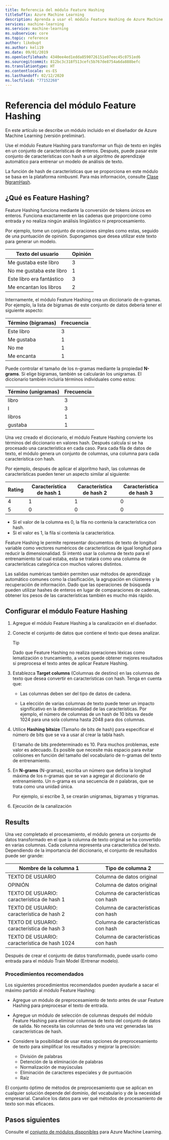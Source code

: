 ```yaml
---
title: Referencia del módulo Feature Hashing
titleSuffix: Azure Machine Learning
description: Aprenda a usar el módulo Feature Hashing de Azure Machine Learning para caracterizar datos de texto.
services: machine-learning
ms.service: machine-learning
ms.subservice: core
ms.topic: reference
author: likebupt
ms.author: keli19
ms.date: 09/01/2019
ms.openlocfilehash: 4340ee4ed1edda8590726151e07eec45c0751ed6
ms.sourcegitcommit: 812bc3c318f513cefc5b767de8754a6da888befc
ms.translationtype: HT
ms.contentlocale: es-ES
ms.lasthandoff: 02/12/2020
ms.locfileid: "77152268"
---
```

# <a name="feature-hashing-module-reference"></a>Referencia del módulo Feature Hashing

En este artículo se describe un módulo incluido en el diseñador de Azure Machine Learning (versión preliminar).

Use el módulo Feature Hashing para transformar un flujo de texto en inglés en un conjunto de características de enteros. Después, puede pasar este conjunto de características con hash a un algoritmo de aprendizaje automático para entrenar un modelo de análisis de texto.

La función de hash de características que se proporciona en este módulo se basa en la plataforma nimbusml. Para más información, consulte [Clase NgramHash](https://docs.microsoft.com/python/api/nimbusml/nimbusml.feature_extraction.text.extractor.ngramhash?view=nimbusml-py-latest).

## <a name="what-is-feature-hashing"></a>¿Qué es Feature Hashing?

Feature Hashing funciona mediante la conversión de tokens únicos en enteros. Funciona exactamente en las cadenas que proporcione como entrada y no realiza ningún análisis lingüístico ni preprocesamiento. 

Por ejemplo, tome un conjunto de oraciones simples como estas, seguido de una puntuación de opinión. Supongamos que desea utilizar este texto para generar un modelo.

|Texto del usuario|Opinión|
|--------------|---------------|
|Me gustaba este libro|3|
|No me gustaba este libro|1|
|Este libro era fantástico|3|
|Me encantan los libros|2|

Internamente, el módulo Feature Hashing crea un diccionario de n-gramas. Por ejemplo, la lista de bigramas de este conjunto de datos debería tener el siguiente aspecto:

|Término (bigramas)|Frecuencia|
|------------|---------------|
|Este libro|3|
|Me gustaba|1|
|No me|1|
|Me encanta|1|

Puede controlar el tamaño de los n-gramas mediante la propiedad **N-grams**. Si elige bigramas, también se calcularán los unigramas. El diccionario también incluiría términos individuales como estos:

|Término (unigramas)|Frecuencia|
|------------|---------------|
|libro|3|
|I|3|
|libros|1|
|gustaba|1|

Una vez creado el diccionario, el módulo Feature Hashing convierte los términos del diccionario en valores hash. Después calcula si se ha procesado una característica en cada caso. Para cada fila de datos de texto, el módulo genera un conjunto de columnas, una columna para cada característica con hash.

Por ejemplo, después de aplicar el algoritmo hash, las columnas de características pueden tener un aspecto similar al siguiente:

|Rating|Característica de hash 1|Característica de hash 2|Característica de hash 3|
|-----|-----|-----|-----|
|4|1|1|0|
|5|0|0|0|

* Si el valor de la columna es 0, la fila no contenía la característica con hash.
* Si el valor es 1, la fila sí contenía la característica.

Feature Hashing le permite representar documentos de texto de longitud variable como vectores numéricos de características de igual longitud para reducir la dimensionalidad. Si intentó usar la columna de texto para el entrenamiento tal cual estaba, esta se tratará como una columna de características categórica con muchos valores distintos.

Las salidas numéricas también permiten usar métodos de aprendizaje automático comunes como la clasificación, la agrupación en clústeres y la recuperación de información. Dado que las operaciones de búsqueda pueden utilizar hashes de enteros en lugar de comparaciones de cadenas, obtener los pesos de las características también es mucho más rápido.

## <a name="configure-the-feature-hashing-module"></a>Configurar el módulo Feature Hashing

1.  Agregue el módulo Feature Hashing a la canalización en el diseñador.

1. Conecte el conjunto de datos que contiene el texto que desea analizar.

    > [!TIP]
    > Dado que Feature Hashing no realiza operaciones léxicas como lematización o truncamiento, a veces puede obtener mejores resultados si preprocesa el texto antes de aplicar Feature Hashing. 

1. Establezca **Target columns** (Columnas de destino) en las columnas de texto que desea convertir en características con hash. Tenga en cuenta que:

    * Las columnas deben ser del tipo de datos de cadena.
    
    * La elección de varias columnas de texto puede tener un impacto significativo en la dimensionalidad de las características. Por ejemplo, el número de columnas de un hash de 10 bits va desde 1024 para una sola columna hasta 2048 para dos columnas.

1. Utilice **Hashing bitsize** (Tamaño de bits de hash) para especificar el número de bits que se va a usar al crear la tabla hash.
    
    El tamaño de bits predeterminado es 10. Para muchos problemas, este valor es adecuado. Es posible que necesite más espacio para evitar colisiones en función del tamaño del vocabulario de n-gramas del texto de entrenamiento.
    
1. En **N-grams** (N-gramas), escriba un número que defina la longitud máxima de los n-gramas que se van a agregar al diccionario de entrenamiento. Un n-grama es una secuencia de *n* palabras, que se trata como una unidad única.

    Por ejemplo, si escribe 3, se crearán unigramas, bigramas y trigramas.

1. Ejecución de la canalización

## <a name="results"></a>Results

Una vez completado el procesamiento, el módulo genera un conjunto de datos transformado en el que la columna de texto original se ha convertido en varias columnas. Cada columna representa una característica del texto. Dependiendo de la importancia del diccionario, el conjunto de resultados puede ser grande:

|Nombre de la columna 1|Tipo de columna 2|
|-------------------|-------------------|
|TEXTO DE USUARIO|Columna de datos original|
|OPINIÓN|Columna de datos original|
|TEXTO DE USUARIO: característica de hash 1|Columna de características con hash|
|TEXTO DE USUARIO: característica de hash 2|Columna de características con hash|
|TEXTO DE USUARIO: característica de hash 3|Columna de características con hash|
|TEXTO DE USUARIO: característica de hash 1024|Columna de características con hash|

Después de crear el conjunto de datos transformado, puede usarlo como entrada para el módulo Train Model (Entrenar modelo).
 
### <a name="best-practices"></a>Procedimientos recomendados

Los siguientes procedimientos recomendados pueden ayudarle a sacar el máximo partido al módulo Feature Hashing:

* Agregue un módulo de preprocesamiento de texto antes de usar Feature Hashing para preprocesar el texto de entrada. 

* Agregue un módulo de selección de columnas después del módulo Feature Hashing para eliminar columnas de texto del conjunto de datos de salida. No necesita las columnas de texto una vez generadas las características de hash.
    
* Considere la posibilidad de usar estas opciones de preprocesamiento de texto para simplificar los resultados y mejorar la precisión:

    * División de palabras
    * Detención de la eliminación de palabras
    * Normalización de mayúsculas
    * Eliminación de caracteres especiales y de puntuación
    * Raíz  

El conjunto óptimo de métodos de preprocesamiento que se aplican en cualquier solución depende del dominio, del vocabulario y de la necesidad empresarial. Canalice los datos para ver qué métodos de procesamiento de texto son más eficaces.

## <a name="next-steps"></a>Pasos siguientes
            
Consulte el [conjunto de módulos disponibles](module-reference.md) para Azure Machine Learning. 
